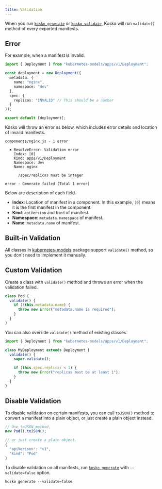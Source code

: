 ```yaml
---
title: Validation
---
```


When you run [`kosko generate`](cli/generate.md) or [`kosko validate`](cli/validate.md), Kosko will run `validate()` method of every exported manifests.

## Error

For example, when a manifest is invalid.

```ts ts2js
import { Deployment } from "kubernetes-models/apps/v1/Deployment";

const deployment = new Deployment({
  metadata: {
    name: "nginx",
    namespace: "dev"
  },
  spec: {
    replicas: "INVALID" // This should be a number
  }
});

export default [deployment];
```

Kosko will throw an error as below, which includes error details and location of invalid manifests.

```
components/nginx.js - 1 error

  ✖ ResolveError: Validation error
    Index: [0]
    Kind: apps/v1/Deployment
    Namespace: dev
    Name: nginx

      /spec/replicas must be integer

error - Generate failed (Total 1 error)
```

Below are description of each field.

- **Index**: Location of manifest in a component. In this example, `[0]` means it is the first manifest in the component.
- **Kind**: `apiVersion` and `kind` of manifest.
- **Namespace**: `metadata.namespace` of manifest.
- **Name**: `metadata.name` of manifest.

## Built-in Validation

All classes in [kubernetes-models](https://github.com/tommy351/kubernetes-models-ts) package support `validate()` method, so you don't need to implement it manually.

## Custom Validation

Create a class with `validate()` method and throws an error when the validation failed.

```ts ts2js
class Pod {
  validate() {
    if (!this.metadata.name) {
      throw new Error("metadata.name is required");
    }
  }
}
```

You can also override `validate()` method of existing classes.

```ts ts2js
import { Deployment } from "kubernetes-models/apps/v1/Deployment";

class MyDeployment extends Deployment {
  validate() {
    super.validate();

    if (this.spec.replicas < 1) {
      throw new Error("replicas must be at least 1");
    }
  }
}
```

## Disable Validation

To disable validation on certain manifests, you can call `toJSON()` method to convert a manifest into a plain object, or just create a plain object instead.

```ts
// Use toJSON method,
new Pod().toJSON();

// or just create a plain object.
{
  "apiVerison": "v1",
  "kind": "Pod"
}
```

To disable validation on all manifests, run [`kosko generate`](cli/generate.md) with `--validate=false` option.

```shell
kosko generate --validate=false
```
